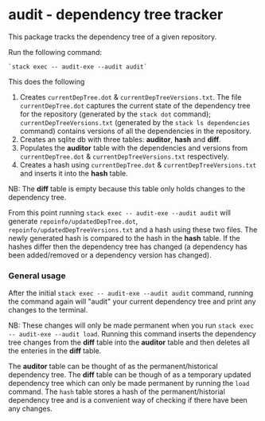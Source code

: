 # audit - dependency tree tracker

This package tracks the dependency tree of a given repository.

Run the following command:

    `stack exec -- audit-exe --audit audit`

This does the following

1. Creates `currentDepTree.dot` & `currentDepTreeVersions.txt`. The file `currentDepTree.dot`  captures the current state of the dependency tree for the repository (generated by the `stack dot` command); `currentDepTreeVersions.txt` (generated by the `stack ls dependencies` command) contains versions of all the dependencies in the repository.
2. Creates an sqlite db with three tables: **auditor**, **hash** and **diff**.
3. Populates the **auditor** table with the dependencies and versions from `currentDepTree.dot` & `currentDepTreeVersions.txt` respectively.
4. Creates a hash using `currentDepTree.dot` & `currentDepTreeVersions.txt` and inserts it into the **hash** table.

NB: The **diff** table is empty because this table only holds changes to the dependency tree.

From this point running `stack exec -- audit-exe --audit audit` will generate
`repoinfo/updatedDepTree.dot`, `repoinfo/updatedDepTreeVersions.txt` and a hash using these two files. The newly generated hash is compared to the hash in the **hash** table. If the hashes differ then the dependency tree has changed (a dependency has been added/removed or a dependency version has changed).

### General usage

After the initial  `stack exec -- audit-exe --audit audit` command, running the command again will "audit" your current dependency tree and print any changes to the terminal.

NB: These changes will only be made permanent when you run `stack exec -- audit-exe --audit load`. Running this command inserts the dependency tree changes from the **diff** table into the **auditor** table and then deletes all the enteries in the **diff** table.

The **auditor** table can be thought of as the permanent/historical dependency tree. The **diff** table can be though of as a temporary updated dependency tree which can only be made permanent by running the `load` command. The `hash` table stores a hash of the permanent/historial dependency tree and is a convenient way of checking if there have been any changes.
